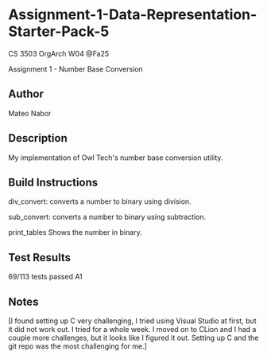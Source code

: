 # Assignment-1-Data-Representation-Starter-Pack-5
CS 3503 OrgArch W04 @Fa25
 
Assignment 1 - Number Base Conversion

## Author
Mateo Nabor

## Description 
My implementation of Owl Tech's number base conversion utility.

## Build Instructions
div_convert: converts a number to binary using division. 

sub_convert: converts a number to binary using subtraction.

print_tables Shows the number in binary.

## Test Results
69/113 tests passed A1
## Notes
[I found setting up C very challenging, I tried using Visual Studio at first, but it did not work out. I tried for a whole week. I moved on to CLion  and I had a couple more challenges, but it looks like I figured it out. Setting up C and the git repo was the most challenging for me.]